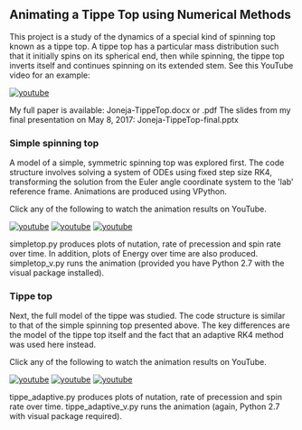 ## Animating a Tippe Top using Numerical Methods

This project is a study of the dynamics of a special kind of spinning top known as a tippe top. A tippe top has a particular mass distribution such that it initially spins on its spherical end, then while spinning, the tippe top inverts itself and continues spinning on its extended stem. See this YouTube video for an example: 

[![youtube](http://img.youtube.com/vi/AyAgeUneFds/0.jpg)](https://youtu.be/AyAgeUneFds)

My full paper is available: Joneja-TippeTop.docx or .pdf
The slides from my final presentation on May 8, 2017: Joneja-TippeTop-final.pptx

### Simple spinning top
A model of a simple, symmetric spinning top was explored first. The code structure involves solving a system of ODEs using fixed step size RK4, transforming the solution from the Euler angle coordinate system to the 'lab' reference frame. Animations are produced using VPython.

Click any of the following to watch the animation results on YouTube.

[![youtube](http://img.youtube.com/vi/I99i_cIsqz0/0.jpg)](https://www.youtube.com/watch?v=I99i_cIsqz0)
[![youtube](http://img.youtube.com/vi/35D7rX08HPk/0.jpg)](https://www.youtube.com/watch?v=35D7rX08HPk)
[![youtube](http://img.youtube.com/vi/u3LqBxvr-7o/0.jpg)](https://www.youtube.com/watch?v=u3LqBxvr-7o)

simpletop.py produces plots of nutation, rate of precession and spin rate over time. In addition, plots of Energy over time are also produced.
simpletop_v.py runs the animation (provided you have Python 2.7 with the visual package installed).

### Tippe top
Next, the full model of the tippe was studied. The code structure is similar to that of the simple spinning top presented above. 
The key differences are the model of the tippe top itself and the fact that an adaptive RK4 method was used here instead. 

Click any of the following to watch the animation results on YouTube.

[![youtube](http://img.youtube.com/vi/ndNa3KMrU84/0.jpg)](https://www.youtube.com/watch?v=ndNa3KMrU84)
[![youtube](http://img.youtube.com/vi/fjGDBIcBP9U/0.jpg)](https://www.youtube.com/watch?v=fjGDBIcBP9U)
[![youtube](http://img.youtube.com/vi/7pJ0hYqawHk/0.jpg)](https://www.youtube.com/watch?v=7pJ0hYqawHk)

tippe_adaptive.py produces plots of nutation, rate of precession and spin rate over time. 
tippe_adaptive_v.py runs the animation (again, Python 2.7 with visual package required).

